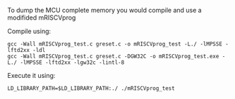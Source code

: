 To dump the MCU complete memory you would compile and use a modifided mRISCVprog
 
Compile using:
```
gcc -Wall mRISCVprog_test.c greset.c -o mRISCVprog_test -L./ -lMPSSE -lftd2xx -ldl
gcc -Wall mRISCVprog_test.c greset.c -DGW32C -o mRISCVprog_test.exe -L./ -lMPSSE -lftd2xx -lgw32c -lintl-8
```
Execute it using:
```
LD_LIBRARY_PATH=$LD_LIBRARY_PATH:./ ./mRISCVprog_test
```

